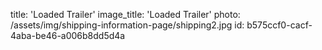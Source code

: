 title: 'Loaded Trailer'
image_title: 'Loaded Trailer'
photo: /assets/img/shipping-information-page/shipping2.jpg
id: b575ccf0-cacf-4aba-be46-a006b8dd5d4a
